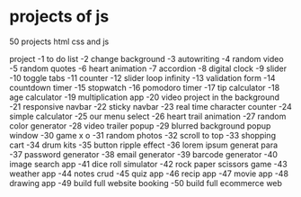 # projects of js
 50 projects html css and js

project
       -1 to do list
       -2 change background
       -3 autowriting
       -4 random video
       -5 random quotes
       -6 heart animation
       -7 accordion
       -8 digital clock
       -9 slider
       -10 toggle tabs
       -11 counter
       -12 slider loop infinity
       -13 validation form
       -14 countdown timer 
       -15 stopwatch 
       -16 pomodoro timer
       -17 tip calculator
       -18 age calculator 
       -19 multiplication app
       -20 video project in the background
       -21 responsive navbar
       -22 sticky navbar
       -23 real time character counter
       -24 simple calculator
       -25 our menu select
       -26 heart trail animation
       -27 random color generator
       -28 video trailer popup
       -29 blurred background popup window
       -30 game x o
       -31 random photos
       -32 scroll to top
       -33 shopping cart
       -34 drum kits
       -35 button ripple effect
       -36 lorem ipsum generat para
       -37 password generator
       -38 email generator
       -39 barcode generator
       -40 image search app
       -41 dice roll simulator
       -42 rock paper scissors game
       -43 weather app
       -44 notes crud 
       -45 quiz app
       -46 recip app
       -47 movie app
       -48 drawing app
       -49 build full website booking
       -50 build full ecommerce web